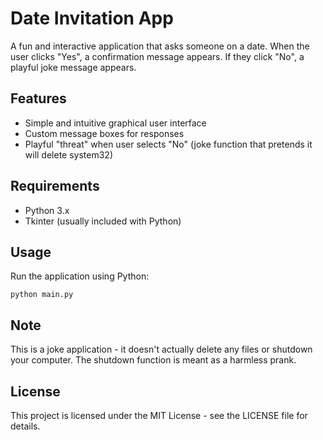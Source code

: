 # Date Invitation App

A fun and interactive application that asks someone on a date. When the user clicks "Yes", a confirmation message appears. If they click "No", a playful joke message appears.

## Features

- Simple and intuitive graphical user interface
- Custom message boxes for responses
- Playful "threat" when user selects "No" (joke function that pretends it will delete system32)

## Requirements

- Python 3.x
- Tkinter (usually included with Python)

## Usage

Run the application using Python:

```
python main.py
```

## Note

This is a joke application - it doesn't actually delete any files or shutdown your computer. The shutdown function is meant as a harmless prank.

## License

This project is licensed under the MIT License - see the LICENSE file for details. 
